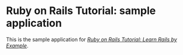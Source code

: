 # Ruby on Rails Tutorial: sample application

This is the sample application for
[*Ruby on Rails Tutorial: Learn Rails by Example*](http://railstutorial.org/).

